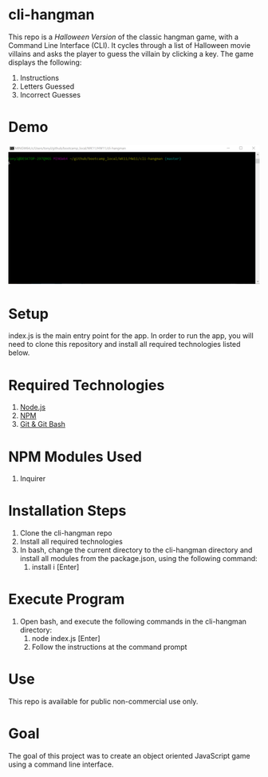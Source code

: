 # cli-hangman
This repo is a *Halloween Version* of the classic hangman game, with a Command Line Interface (CLI).  It cycles through a list of Halloween movie villains and asks the player to guess the villain by clicking a key.  The game displays the following:
1. Instructions
1. Letters Guessed
1. Incorrect Guesses
# Demo
![CLI-Hangman Demo](./images/hangman_demo.gif)<br/>
# Setup
index.js is the main entry point for the app.  In order to run the app, you will need to clone this repository and install all required technologies listed below.
# Required Technologies
1. [Node.js](https://nodejs.org/en/)<br/>
2. [NPM](https://www.npmjs.com/get-npm)<br/>
3. [Git & Git Bash](https://git-scm.com/downloads)<br/>
# NPM Modules Used
1. Inquirer
# Installation Steps
1. Clone the cli-hangman repo
2. Install all required technologies
3. In bash, change the current directory to the cli-hangman directory and install all modules from the package.json, using the following command:
    1. install i [Enter]  
# Execute Program
1. Open bash, and execute the following commands in the cli-hangman directory:
    1. node index.js [Enter]
    2. Follow the instructions at the command prompt
# Use
This repo is available for public non-commercial use only.
# Goal
The goal of this project was to create an object oriented JavaScript game using a command line interface.  